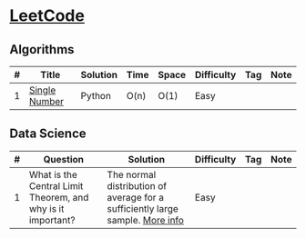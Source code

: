 # [LeetCode](https://leetcode.com/problemset/all/)

## Algorithms
|#         |Title           |Solution                  |	Time	|Space	|Difficulty	|Tag	|Note|
|----------|----------------|--------------------------|-------|-------|-----------|-----|----|
|1         |[Single Number](https://leetcode.com/problems/single-number/)|Python|O(n)       |O(1)       |Easy            |    |    |

## Data Science
|#         |Question        |Solution                  |Difficulty	|Tag	|Note|
|----------|----------------|--------------------------|------------|-----|----|
|1         |What is the Central Limit Theorem, and why is it important?|The normal distribution of average for a sufficiently large sample. [More info](https://spin.atomicobject.com/2015/02/12/central-limit-theorem-intro/)|Easy            |    |    |
